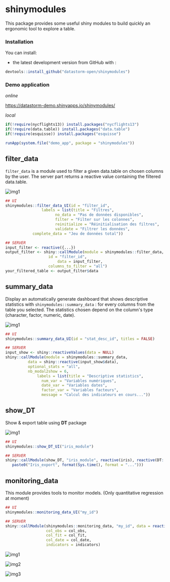 # shinymodules

This package provides some useful shiny modules to build quickly an ergonomic tool to explore a table.


### Installation

You can install:

-   the latest development version from GitHub with :

``` r
devtools::install_github("datastorm-open/shinymodules")
```

### Demo application

*online*

https://datastorm-demo.shinyapps.io/shinymodules/

*local*

``` r
if(!require(nycflights13)) install.packages("nycflights13")
if(!require(data.table)) install.packages("data.table")
if(!require(esquisse)) install.packages("esquisse")

runApp(system.file("demo_app", package = "shinymodules"))
```

## filter_data

``filter_data`` is a module used to filter a given data.table on chosen columns by the user. The server part returns a reactive value containing the filtered data.table.

![img1](img/filter_data.png)

```r
## UI
shinymodules::filter_data_UI(id = "filter_id",
			    labels = list(title = "Filtres",
					  no_data = "Pas de données disponibles",
					  filter = "Filter sur les colonnes",
					  reinitialize = "Réinitialisation des filtres",
					  validate = "Filtrer les données",
            complete_data = "Jeu de données total"))

## SERVER
input_filter <- reactive({...})
output_filter <- shiny::callModule(module = shinymodules::filter_data, 
				   id = "filter_id",
			           data = input_filter,
				   columns_to_filter = "all")
your_filtered_table <- output_filter$data
```

## summary_data

Display an automatically generate dashboard that shows descriptive statistics with `shinymodules::summary_data` : for every columns from the table you selected. The statistics chosen depend on the column's type (character, factor, numeric, date).

![img1](img/summary_data.png)

```r
## UI
shinymodules::summary_data_UI(id = "stat_desc_id", titles = FALSE)

## SERVER
input_show <- shiny::reactiveValues(data = NULL)
shiny::callModule(module = shinymodules::summary_data, 
		  data = shiny::reactive(input_show$data),
		  optional_stats = "all",
		  nb_modal2show = 6, 
	          labels = list(title = "Descriptive statistics",
				num_var = "Variables numériques",
				date_var = "Variables dates",
				factor_var = "Variables facteurs",
				message = "Calcul des indicateurs en cours..."))
```

## show_DT

Show & export table using **DT** package

![img1](img/show_dt.png)

```r
## UI
shinymodules::show_DT_UI("iris_module")

## SERVER
shiny::callModule(show_DT, "iris_module", reactive(iris), reactive(DT::datatable(iris)), 
   paste0("Iris_export", format(Sys.time(), format = "...")))
```


## monitoring_data

This module provides tools to monitor models. (Only quantitative regression at moment)

```r
## UI
shinymodules::monitoring_data_UI("my_id")

## SERVER
shiny::callModule(shinymodules::monitoring_data, "my_id", data = reactive(data), 
                  col_obs = col_obs,
                  col_fit = col_fit,
                  col_date = col_date,
                  indicators = indicators)
```

![img1](img/monitoring_data_1.png)

![img2](img/monitoring_data_2.png)

![img3](img/monitoring_data_3.png)


